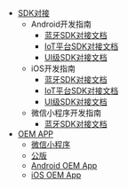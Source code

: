 - [SDK对接](/develop-native/sdk/README)
   - Android开发指南
      - [蓝牙SDK对接文档](/develop-native/android/bluetooth)
      - [IoT平台SDK对接文档](/develop-native/android/IoT)
      - [UI级SDK对接文档](/develop-native/android/ui)
   - iOS开发指南
      - [蓝牙SDK对接文档](/develop-native/ios/bluetooth)
      - [IoT平台SDK对接文档](/develop-native/ios/IoT)
      - [UI级SDK对接文档](/develop-native/ios/ui)
   - 微信小程序开发指南
      - [蓝牙SDK对接文档](/develop-native/wx-mini/bluetooth)
- [OEM APP](/develop-native/oem/README)
   - [微信小程序](/develop-native/wxMiniProgram)
   - [公版](/develop-native/README)
   - [Android OEM App](/develop-native/app/diyandroid)
   - [iOS OEM App](/develop-native/app/diyios)
